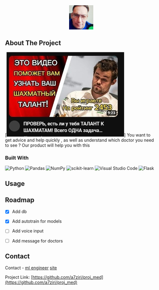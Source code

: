



<!-- PROJECT SHIELDS -->
<!--
*** I'm using markdown "reference style" links for readability.
*** Reference links are enclosed in brackets [ ] instead of parentheses ( ).
*** See the bottom of this document for the declaration of the reference variables
*** for contributors-url, forks-url, etc. This is an optional, concise syntax you may use.
*** https://www.markdownguide.org/basic-syntax/#reference-style-links
-->


<!-- PROJECT LOGO -->
<br />
<div align="center">
  <a href="https://github.com/a7ziri/proj_med/main">
    <img src="images/logo.jpg" alt="Logo" width="80" height="80">
  </a>

</div>





<!-- ABOUT THE PROJECT -->
## About The Project

[![Product Name Screen Shot][product-screenshot]]
You want to get advice and help quickly , as well as understand which doctor you need to see ? Our product will help you with this





### Built With



![Python](https://img.shields.io/badge/python-3670A0?style=for-the-badge&logo=python&logoColor=ffdd54)
![Pandas](https://img.shields.io/badge/Pandas-2C2D72?style=for-the-badge&logo=pandas&logoColor=white)
![NumPy](https://img.shields.io/badge/numpy-%23013243.svg?style=for-the-badge&logo=numpy&logoColor=white)
![scikit-learn](https://img.shields.io/badge/scikit--learn-%23F7931E.svg?style=for-the-badge&logo=scikit-learn&logoColor=white)
![Visual Studio Code](https://img.shields.io/badge/Visual%20Studio%20Code-0078d7.svg?style=for-the-badge&logo=visual-studio-code&logoColor=white)
![Flask](https://img.shields.io/badge/Flask-000000.svg?logo=flask&logoColor=white)








<!-- USAGE EXAMPLES -->
## Usage







<!-- ROADMAP -->
## Roadmap

- [x] Add db
- [x] Add autotrain for  models
- [ ] Add voice input
- [ ] Add message for doctors








<!-- CONTACT -->
## Contact

Contact - [ml engineer](https://t.me/ryoshu1221)
          [site](https://t.me/chpionn)

Project Link: [https://github.com/a7ziri/proj_med](https://github.com/a7ziri/proj_med)









<!-- MARKDOWN LINKS & IMAGES -->
<!-- https://www.markdownguide.org/basic-syntax/#reference-style-links -->
[product-screenshot]:images/3i6des2c9mI.jpg
